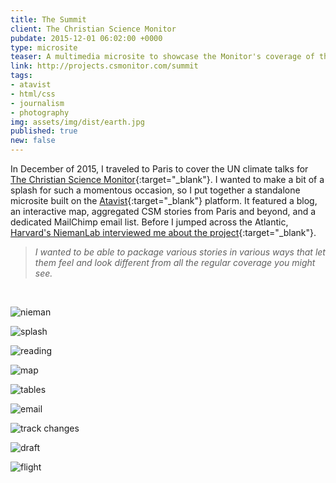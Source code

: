 ```yaml
---
title: The Summit
client: The Christian Science Monitor
pubdate: 2015-12-01 06:02:00 +0000
type: microsite
teaser: A multimedia microsite to showcase the Monitor's coverage of the 2015 Paris climate talks
link: http://projects.csmonitor.com/summit
tags:
- atavist
- html/css
- journalism
- photography
img: assets/img/dist/earth.jpg
published: true
new: false
---
```


In December of 2015, I traveled to Paris to cover the UN climate talks for [The Christian Science Monitor](http://www.csmonitor.com){:target="_blank"}. I wanted to make a bit of a splash for such a momentous occasion, so I put together a standalone microsite built on the [Atavist](http://www.atavist.com){:target="_blank"} platform. It featured a blog, an interactive map, aggregated CSM stories from Paris and beyond, and a dedicated MailChimp email list. Before I jumped across the Atlantic, [Harvard's NiemanLab interviewed me about the project](http://www.niemanlab.org/2015/11/the-christian-science-monitor-built-a-separate-site-just-for-coverage-of-the-paris-climate-talks/){:target="_blank"}. 

>*I wanted to be able to package various stories in various ways that let them feel and look different from all the regular coverage you might see.*

<br />

![nieman](/assets/img/dist/summit-nieman.jpg)

![splash](/assets/img/dist/summit-splash.jpg)

![reading](/assets/img/dist/summit-reading.jpg)

![map](/assets/img/dist/summit-map.jpg)

![tables](/assets/img/dist/summit-tables.jpg) 

![email](/assets/img/dist/summit-email.jpg)

![track changes](../assets/img/summit-trackchanges.gif)

![draft](/assets/img/dist/summit-draft.jpg)

![flight](/assets/img/dist/summit-flight.jpg) 

